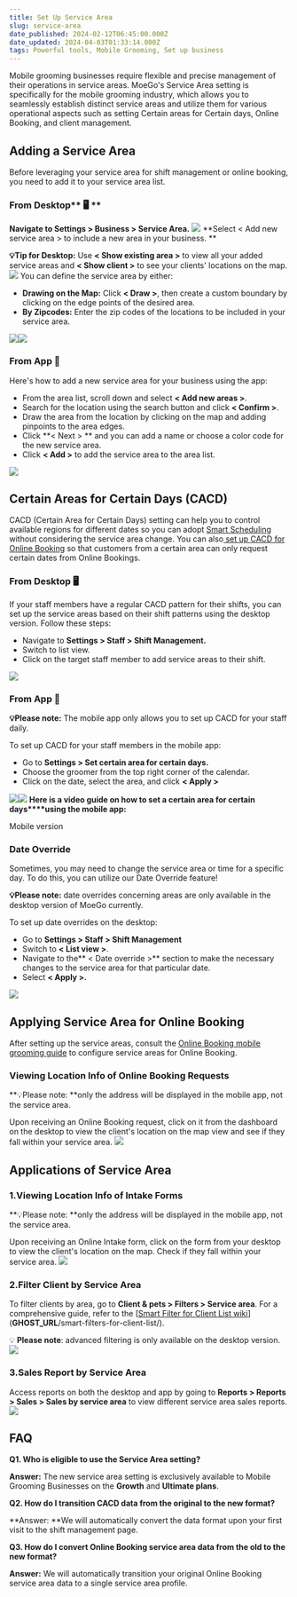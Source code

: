 ```yaml
---
title: Set Up Service Area
slug: service-area
date_published: 2024-02-12T06:45:00.000Z
date_updated: 2024-04-03T01:33:14.000Z
tags: Powerful tools, Mobile Grooming, Set up business
---
```


Mobile grooming businesses require flexible and precise management of their operations in service areas. MoeGo's Service Area setting is specifically for the mobile grooming industry, which allows you to seamlessly establish distinct service areas and utilize them for various operational aspects such as setting Certain areas for Certain days, Online Booking, and client management.

## Adding a Service Area

Before leveraging your service area for shift management or online booking, you need to add it to your service area list. 

### From Desktop** 🖥️ **

**Navigate to Settings > Business > Service Area.**
![](__GHOST_URL__/content/images/2024/04/CleanShot-2024-04-02-at-05.52.41@2x.png)
**Select < Add new service area > to include a new area in your business. **

**💡Tip for Desktop:** Use **< Show existing area >** to view all your added service areas and **< Show client >** to see your clients' locations on the map.
![](__GHOST_URL__/content/images/2024/04/CleanShot-2024-04-02-at-06.10.23@2x.png)
You can define the service area by either:

- **Drawing on the Map:** Click **< Draw >**, then create a custom boundary by clicking on the edge points of the desired area.
- **By Zipcodes:** Enter the zip codes of the locations to be included in your service area.

![](__GHOST_URL__/content/images/2024/04/CleanShot-2024-04-02-at-06.12.04@2x.png)![](__GHOST_URL__/content/images/2024/04/CleanShot-2024-04-02-at-06.12.22@2x.png)
### From App **📱**

Here's how to add a new service area for your business using the app:

- From the area list, scroll down and select **< Add new areas >**.
- Search for the location using the search button and click **< Confirm >**.
- Draw the area from the location by clicking on the map and adding pinpoints to the area edges.
- Click **< Next > ** and you can add a name or choose a color code for the new service area.
- Click **< Add >** to add the service area to the area list.

![](__GHOST_URL__/content/images/2023/08/image-31.png)
## Certain Areas for Certain Days (CACD)

CACD (Certain Area for Certain Days) setting can help you to control available regions for different dates so you can adopt [Smart Scheduling](__GHOST_URL__/06-create-new-from-smart-scheduling/) without considering the service area change. You can also[ set up CACD for Online Booking](__GHOST_URL__/online-booking-for-mobile-grooming/) so that customers from a certain area can only request certain dates from Online Bookings. 

### From Desktop 🖥️

If your staff members have a regular CACD pattern for their shifts, you can set up the service areas based on their shift patterns using the desktop version. Follow these steps:

- Navigate to **Settings > Staff > Shift Management.**
- Switch to list view.
- Click on the target staff member to add service areas to their shift.

![](__GHOST_URL__/content/images/2024/04/CleanShot-2024-04-02-at-06.07.42@2x.png)
### From App 📱

**💡Please note:** The mobile app only allows you to set up CACD for your staff daily.

 To set up CACD for your staff members in the mobile app:

- Go to **Settings > Set certain area for certain days.**
- Choose the groomer from the top right corner of the calendar.
- Click on the date, select the area, and click **< Apply >**

![](__GHOST_URL__/content/images/2023/08/image-29.png)![](__GHOST_URL__/content/images/2023/08/image-30.png)
**Here is a video guide on how to set a certain area for certain days****using the mobile app:**

Mobile version

### Date Override 

Sometimes, you may need to change the service area or time for a specific day. To do this, you can utilize our Date Override feature!

**💡Please note:** date overrides concerning areas are only available in the desktop version of MoeGo currently. 

To set up date overrides on the desktop:

- Go to **Settings > Staff > Shift Management**
- Switch to **< List view >**.
- Navigate to the** < Date override >** section to make the necessary changes to the service area for that particular date.
- Select **< Apply >.**

![](__GHOST_URL__/content/images/2024/04/CleanShot-2024-04-02-at-06.09.23@2x.png)
## Applying Service Area for Online Booking

After setting up the service areas, consult the [Online Booking mobile grooming guide](__GHOST_URL__/online-booking-for-mobile-grooming/) to configure service areas for Online Booking.

### Viewing Location Info of Online Booking Requests

**💡Please note: **only the address will be displayed in the mobile app, not the service area.

Upon receiving an Online Booking request, click on it from the dashboard on the desktop to view the client's location on the map view and see if they fall within your service area.
![](__GHOST_URL__/content/images/2024/04/CleanShot-2024-04-02-at-21.30.31@2x.png)
## Applications of Service Area

### 1.Viewing Location Info of Intake Forms

**💡Please note: **only the address will be displayed in the mobile app, not the service area.

Upon receiving an Online Intake form, click on the form from your desktop to view the client's location on the map. Check if they fall within your service area.
![](__GHOST_URL__/content/images/2024/04/CleanShot-2024-04-02-at-21.31.05@2x.png)
### 2.Filter Client by Service Area

To filter clients by area, go to **Client & pets > Filters > Service area**. For a comprehensive guide, refer to the [[Smart Filter for Client List wiki](__GHOST_URL__/smart-filters-for-client-list/)](__GHOST_URL__/smart-filters-for-client-list/).

💡 **Please note**: advanced filtering is only available on the desktop version.
![](__GHOST_URL__/content/images/2024/04/CleanShot-2024-04-02-at-21.31.55@2x.png)
### 3.Sales Report by Service Area

Access reports on both the desktop and app by going to **Reports > Reports > Sales > Sales by service area** to view different service area sales reports.
![](__GHOST_URL__/content/images/2024/04/CleanShot-2024-04-02-at-21.32.38@2x.png)
## FAQ

**Q1. Who is eligible to use the Service Area setting?**

**Answer:** The new service area setting is exclusively available to Mobile Grooming Businesses on the **Growth** and **Ultimate plans**.

**Q2. How do I transition CACD data from the original to the new format?**

**Answer: **We will automatically convert the data format upon your first visit to the shift management page.

**Q3. How do I convert Online Booking service area data from the old to the new format?**

**Answer:** We will automatically transition your original Online Booking service area data to a single service area profile.
